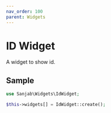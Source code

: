 ```yaml
---
nav_order: 100
parent: Widgets
---
```

# ID Widget

A widget to show id.

## Sample
```php
use Sanjab\Widgets\IdWidget;

$this->widgets[] = IdWidget::create();
```
